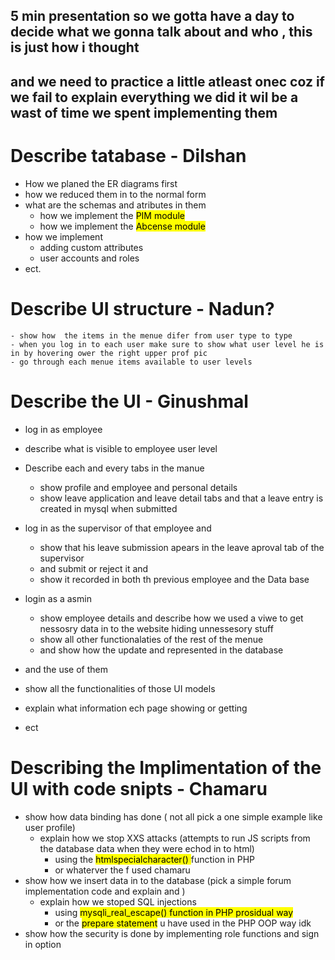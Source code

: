 ## 5 min presentation so we gotta have a day to decide what we gonna talk about and who , this is just how i thought
## and we need to practice a little atleast onec coz if we fail to explain everything we did it wil be a wast of time we spent implementing them

# Describe tatabase - Dilshan

- How we planed the ER diagrams first
- how we reduced them in to the normal form
- what are the schemas and atributes in them
    - how we implement the <mark>PIM module</mark>
    - how we implement the <mark>Abcense module</mark>
- how we implement
    - adding custom attributes
    - user accounts and roles
- ect.

# Describe UI structure - Nadun?
    - show how  the items in the menue difer from user type to type
    - when you log in to each user make sure to show what user level he is in by hovering ower the right upper prof pic
    - go through each menue items available to user levels

# Describe the UI - Ginushmal 

- log in as employee
- describe what is visible to employee user level
- Describe each and every tabs in the manue 
    - show profile and employee and personal details
    - show leave application and leave detail tabs and that a leave entry is created 
      in mysql when submitted
- log in as the supervisor of that employee and 
    - show that his leave submission apears in the leave aproval tab of the supervisor 
    - and submit or reject it and 
    - show it recorded in both th previous employee and the Data base
- login as a asmin 
    - show employee details and describe how we used a viwe to get nessosry data in to the website hiding unnessesory stuff
    - show all other functionalaties of the rest of the menue
    - and show how the update and represented in the database

- and the use of them
- show all the functionalities of those UI models
- explain what information ech page showing or getting
- ect

# Describing the Implimentation of the UI with code snipts - Chamaru

- show how data binding has done ( not all pick a one simple example like user profile)
    - explain how we stop XXS attacks (attempts to run JS scripts from the database data when they were echod in to html)
        - using the <mark> htmlspecialcharacter() </mark> function in PHP
        - or whaterver the f used chamaru
- show how we insert data in to the database (pick a simple forum implementation code and explain and )
    - explain how we stoped SQL injections 
        - using <mark>mysqli_real_escape()<mark> function in PHP prosidual way
        - or the <mark>prepare statement</mark> u have used in the PHP OOP way idk
- show how the security is done by implementing role functions and sign in option
